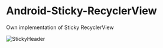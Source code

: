 # Android-Sticky-RecyclerView
Own implementation of Sticky RecyclerView

![StickyHeader](http://i.imgur.com/dVY93iD.gif)
